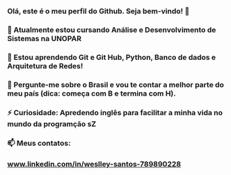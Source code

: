 ### Olá, este é o meu perfil do Github. Seja bem-vindo! 👋
###  🔭 Atualmente estou cursando Análise e Desenvolvimento de Sistemas na UNOPAR
### 🌱 Estou aprendendo Git e Git Hub, Python, Banco de dados e Arquitetura de Redes!
### 💬 Pergunte-me sobre o Brasil e vou te contar a melhor parte do meu país (dica: começa com B e termina com H).
### ⚡ Curiosidade: Apredendo inglês para facilitar a minha vida no mundo da programção sZ
### 📫 Meus contatos: 

### www.linkedin.com/in/weslley-santos-789890228


<!--
**Weslley-Chaves/Weslley-Chaves** is a ✨ _special_ ✨ repository because its `README.md` (this file) appears on your GitHub profile.

Here are some ideas to get you started:

- 🔭 I’m currently working on ...
- 🌱 I’m currently learning ...
- 👯 I’m looking to collaborate on ...
- 🤔 I’m looking for help with ...
- 💬 Ask me about ...
- 📫 How to reach me: ...
- 😄 Pronouns: ...
- ⚡ Fun fact: ...
-->
